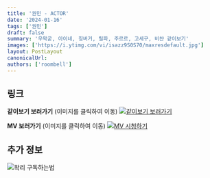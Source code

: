 ```yaml
---
title: '권민 - ACTOR'
date: '2024-01-16'
tags: ['권민']
draft: false
summary: '우왁굳, 아이네, 징버거, 릴파, 주르르, 고세구, 비챤 같이보기'
images: ['https://i.ytimg.com/vi/isazz9S0S70/maxresdefault.jpg']
layout: PostLayout
canonicalUrl:
authors: ['roombell']
---
```


## 링크

**같이보기 보러가기** (이미지를 클릭하여 이동)
[![같이보기 보러가기](https://cdn.discordapp.com/attachments/1136601898116464710/1137050327938506852/logo.png)](https://cafe.naver.com/steamindiegame/14515887)

**MV 보러가기** (이미지를 클릭하여 이동)
[![MV 시청하기](https://i.ytimg.com/vi/isazz9S0S70/maxresdefault.jpg)](https://youtu.be/isazz9S0S70)

## 추가 정보

![왁리 구독하는법](https://cdn.discordapp.com/attachments/1136601898116464710/1137049857136267374/--2cut.gif)
